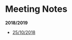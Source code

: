 Meeting Notes
=============

**2018/2019**
- [25/10/2018](https://docs.google.com/document/d/17PBzD4Ty7lhxBWmsMPODJg2cDQdKL7ovsFUiQmKpJA8/edit?usp=sharing)
